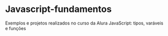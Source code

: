 # Javascript-fundamentos
Exemplos e projetos realizados no curso da Alura JavaScript: tipos, varáveis e funções

